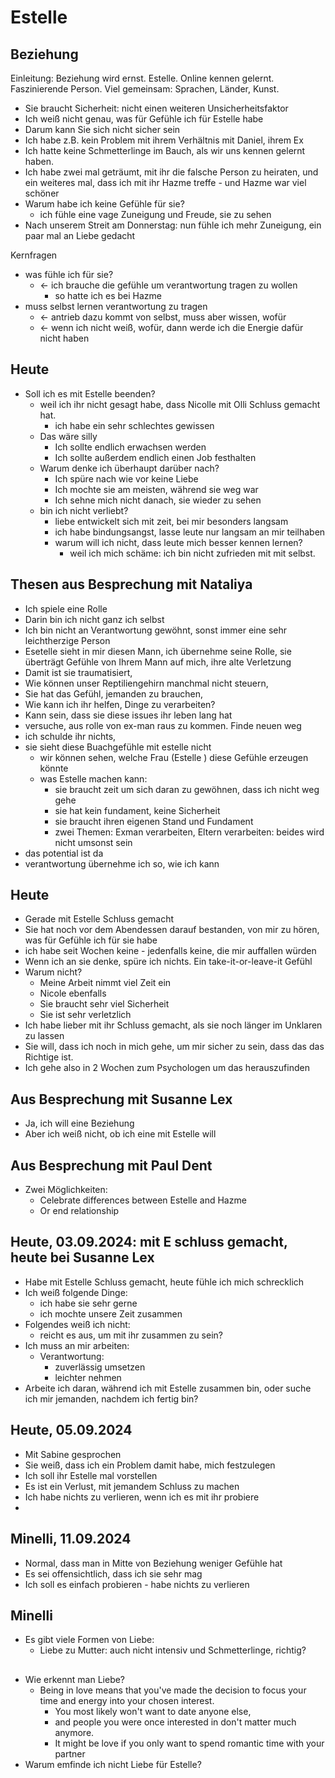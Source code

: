 # Estelle

## Beziehung

Einleitung:
Beziehung wird ernst.
Estelle. Online kennen gelernt. Faszinierende Person. Viel gemeinsam: Sprachen, Länder, Kunst.

-   Sie braucht Sicherheit: nicht einen weiteren Unsicherheitsfaktor
-   Ich weiß nicht genau, was für Gefühle ich für Estelle habe
-   Darum kann Sie sich nicht sicher sein
-   Ich habe z.B. kein Problem mit ihrem Verhältnis mit Daniel, ihrem Ex
-   Ich hatte keine Schmetterlinge im Bauch, als wir uns kennen gelernt haben.
-   Ich habe zwei mal geträumt, mit ihr die falsche Person zu heiraten, und ein weiteres mal, dass ich mit ihr Hazme treffe - und Hazme war viel schöner
-   Warum habe ich keine Gefühle für sie?
    -   ich fühle eine vage Zuneigung und Freude, sie zu sehen
-   Nach unserem Streit am Donnerstag: nun fühle ich mehr Zuneigung, ein paar mal an Liebe gedacht

Kernfragen

-   was fühle ich für sie?
    -   <- ich brauche die gefühle um verantwortung tragen zu wollen
        -   so hatte ich es bei Hazme
-   muss selbst lernen verantwortung zu tragen
    -   <- antrieb dazu kommt von selbst, muss aber wissen, wofür
    -   <- wenn ich nicht weiß, wofür, dann werde ich die Energie dafür nicht haben

## Heute

-   Soll ich es mit Estelle beenden?
    -   weil ich ihr nicht gesagt habe, dass Nicolle mit Olli Schluss gemacht hat.
        -   ich habe ein sehr schlechtes gewissen
    -   Das wäre silly
        -   Ich sollte endlich erwachsen werden
        -   Ich sollte außerdem endlich einen Job festhalten
    -   Warum denke ich überhaupt darüber nach?
        -   Ich spüre nach wie vor keine Liebe
        -   Ich mochte sie am meisten, während sie weg war
        -   Ich sehne mich nicht danach, sie wieder zu sehen
    -   bin ich nicht verliebt?
        -   liebe entwickelt sich mit zeit, bei mir besonders langsam
        -   ich habe bindungsangst, lasse leute nur langsam an mir teilhaben
        -   warum will ich nicht, dass leute mich besser kennen lernen?
            -   weil ich mich schäme: ich bin nicht zufrieden mit mit selbst.

## Thesen aus Besprechung mit Nataliya

-   Ich spiele eine Rolle
-   Darin bin ich nicht ganz ich selbst
-   Ich bin nicht an Verantwortung gewöhnt, sonst immer eine sehr leichtherzige Person
-   Esetelle sieht in mir diesen Mann, ich übernehme seine Rolle, sie überträgt Gefühle von Ihrem Mann auf mich, ihre alte Verletzung
-   Damit ist sie traumatisiert,
-   Wie können unser Reptiliengehirn manchmal nicht steuern,
-   Sie hat das Gefühl, jemanden zu brauchen,
-   Wie kann ich ihr helfen, Dinge zu verarbeiten?
-   Kann sein, dass sie diese issues ihr leben lang hat
-   versuche, aus rolle von ex-man raus zu kommen. Finde neuen weg
-   ich schulde ihr nichts,
-   sie sieht diese Buachgefühle mit estelle nicht
    -   wir können sehen, welche Frau (Estelle ) diese Gefühle erzeugen könnte
    -   was Estelle machen kann:
        -   sie braucht zeit um sich daran zu gewöhnen, dass ich nicht weg gehe
        -   sie hat kein fundament, keine Sicherheit
        -   sie braucht ihren eigenen Stand und Fundament
        -   zwei Themen: Exman verarbeiten, Eltern verarbeiten: beides wird nicht umsonst sein
-   das potential ist da
-   verantwortung übernehme ich so, wie ich kann

## Heute

-   Gerade mit Estelle Schluss gemacht
-   Sie hat noch vor dem Abendessen darauf bestanden, von mir zu hören, was für Gefühle ich für sie habe
-   ich habe seit Wochen keine - jedenfalls keine, die mir auffallen würden
-   Wenn ich an sie denke, spüre ich nichts. Ein take-it-or-leave-it Gefühl
-   Warum nicht?
    -   Meine Arbeit nimmt viel Zeit ein
    -   Nicole ebenfalls
    -   Sie braucht sehr viel Sicherheit
    -   Sie ist sehr verletzlich
-   Ich habe lieber mit ihr Schluss gemacht, als sie noch länger im Unklaren zu lassen
-   Sie will, dass ich noch in mich gehe, um mir sicher zu sein, dass das das Richtige ist.
-   Ich gehe also in 2 Wochen zum Psychologen um das herauszufinden

## Aus Besprechung mit Susanne Lex

-   Ja, ich will eine Beziehung
-   Aber ich weiß nicht, ob ich eine mit Estelle will

## Aus Besprechung mit Paul Dent

-   Zwei Möglichkeiten:
    -   Celebrate differences between Estelle and Hazme
    -   Or end relationship

## Heute, 03.09.2024: mit E schluss gemacht, heute bei Susanne Lex

-   Habe mit Estelle Schluss gemacht, heute fühle ich mich schrecklich
-   Ich weiß folgende Dinge:
    -   ich habe sie sehr gerne
    -   ich mochte unsere Zeit zusammen
-   Folgendes weiß ich nicht:
    -   reicht es aus, um mit ihr zusammen zu sein?
-   Ich muss an mir arbeiten:
    -   Verantwortung:
        -   zuverlässig umsetzen
        -   leichter nehmen
-   Arbeite ich daran, während ich mit Estelle zusammen bin, oder suche ich mir jemanden, nachdem ich fertig bin?

## Heute, 05.09.2024

-   Mit Sabine gesprochen
-   Sie weiß, dass ich ein Problem damit habe, mich festzulegen
-   Ich soll ihr Estelle mal vorstellen
-   Es ist ein Verlust, mit jemandem Schluss zu machen
-   Ich habe nichts zu verlieren, wenn ich es mit ihr probiere
-

## Minelli, 11.09.2024

-   Normal, dass man in Mitte von Beziehung weniger Gefühle hat
-   Es sei offensichtlich, dass ich sie sehr mag
-   Ich soll es einfach probieren - habe nichts zu verlieren

## Minelli

-   Es gibt viele Formen von Liebe:
    -   Liebe zu Mutter: auch nicht intensiv und Schmetterlinge, richtig?

##

-   Wie erkennt man Liebe?
    -   Being in love means that you've made the decision to focus your time and energy into your chosen interest.
        -   You most likely won't want to date anyone else,
        -   and people you were once interested in don't matter much anymore.
        -   It might be love if you only want to spend romantic time with your partner
-   Warum emfinde ich nicht Liebe für Estelle?
